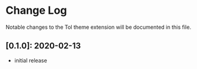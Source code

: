 # Change Log

Notable changes to the Tol theme extension will be documented in this file.

## **[0.1.0]:** 2020-02-13

- initial release

